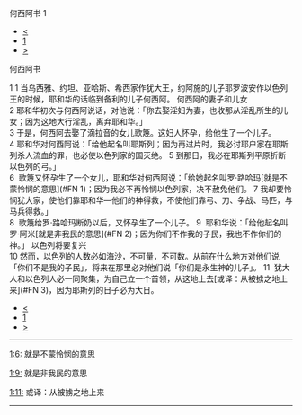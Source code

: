 ﻿





 何西阿书 1




* [<](bible/DAN12.md)
* [1](bible/HOS.md)
* [>](bible/HOS02.md)



何西阿书 
 
1 
1 当乌西雅、约坦、亚哈斯、希西家作犹大王，约阿施的儿子耶罗波安作以色列王的时候，耶和华的话临到备利的儿子何西阿。 何西阿的妻子和儿女  
2 耶和华初次与何西阿说话，对他说：「你去娶淫妇为妻，也收那从淫乱所生的儿女；因为这地大行淫乱，离弃耶和华。」  
3 于是，何西阿去娶了滴拉音的女儿歌篾。这妇人怀孕，给他生了一个儿子。 
4 耶和华对何西阿说：「给他起名叫耶斯列；因为再过片时，我必讨耶户家在耶斯列杀人流血的罪，也必使以色列家的国灭绝。 
5 到那日，我必在耶斯列平原折断以色列的弓。」  
6  歌篾又怀孕生了一个女儿，耶和华对何西阿说：「给她起名叫罗·路哈玛[就是不蒙怜悯的意思](#FN
1)；因为我必不再怜悯以色列家，决不赦免他们。 
7 我却要怜悯犹大家，使他们靠耶和华—他们的神得救，不使他们靠弓、刀、争战、马匹，与马兵得救。」  
8  歌篾给罗·路哈玛断奶以后，又怀孕生了一个儿子。 
9  耶和华说：「给他起名叫罗·阿米[就是非我民的意思](#FN
2)；因为你们不作我的子民，我也不作你们的神。」 以色列将要复兴  
10 然而，以色列的人数必如海沙，不可量，不可数。从前在什么地方对他们说「你们不是我的子民」，将来在那里必对他们说「你们是永生神的儿子」。 
11  犹大人和以色列人必一同聚集，为自己立一个首领，从这地上去[或译：从被掳之地上来](#FN
3)，因为耶斯列的日子必为大日。 
* [<](bible/DAN12.md)
* [1](bible/HOS.md)
* [>](bible/HOS02.md)





---


[1:6:](#V6)
就是不蒙怜悯的意思


[1:9:](#V9)
就是非我民的意思


[1:11:](#V11)
或译：从被掳之地上来




---









